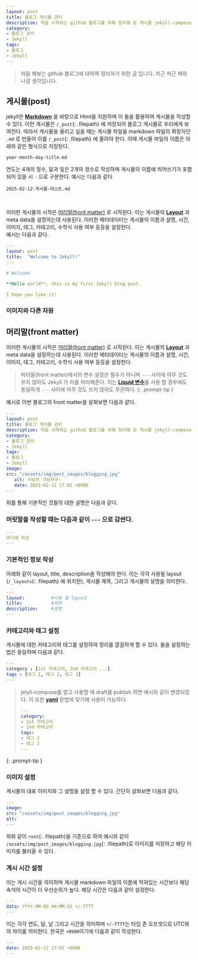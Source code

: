 ```yaml
---
layout: post
title: 블로그 게시물 관리
description: 처음 시작하는 github 블로그를 위해 정리해 둔 게시물 jekyll-compose 을 통한 게시물 관리 및 Front Matter
category:
- 블로그 관리
- Jekyll
tags:
- 블로그
- Jekyll
---
```

> 처음 해보는 github 블로그에 대하여 정리하기 위한 글 입니다. 차근 차근 채워 나갈 생각입니다.

## 게시물(post)

jekyll은 [**Markdown**](https://daringfireball.net/projects/markdown/) 을 바탕으로 Html을 지원하며 이 둘을 활용하여 게시물을 작성할 수 있다. 이런 게시물은 `/_post`{: .filepath} 에 저장되어 블로그 게시물로 우리에게 보여진다. 따라서 게시물을 올리고 싶을 때는 게시물 파일을 markdown 파일의 확장자인 `.md` 로 만들어 이를 `/_post`{: .filepath} 에 올려야 한다. 이때 게시물 파일의 이름은 아래와 같은 형식으로 저장된다.  
```
year-month-day-title.md
```
연도는 4개의 정수, 달과 일은 2개의 정수로 작성하며 게시물의 이름에 띄어쓰기가 포함되어 있을 시 `-` 으로 구분한다. 예시는 다음과 같다.  
```
2025-02-12-게시물-테스트.md
```
<br/>

이러한 게시물의 시작은 [머리말(front matter)](#머리말front-matter) 로 시작된다. 이는 게시물의 [**Layout**](https://jekyllrb.com/docs/layouts/) 과 meta data을 설정하는데 사용된다. 이러한 메타데이터는 게시물의 이름과 설명, 시간, 이미지, 테그, 카테고리, 수학식 사용 여부 등등을 설정한다.  
예시는 다음과 같다.
```yaml
---
layout: post
title:  "Welcome to Jekyll!"
---

# Welcome

**Hello world**, this is my first Jekyll blog post.

I hope you like it!
```
### 이미지와 다른 자원

## 머리말(front matter)
이러한 게시물의 시작은 [머리말(front matter)](#머리말front-matter) 로 시작된다. 이는 게시물의 [**Layout**](https://jekyllrb.com/docs/layouts/) 과 meta data을 설정하는데 사용된다. 이러한 메타데이터는 게시물의 이름과 설명, 시간, 이미지, 테그, 카테고리, 수학식 사용 여부 등등을 설정한다.  


> 머리말(front matter)에서의 변수 설정은 필수가 아니며 `---` 사이에 아무 것도 쓰지 않아도 Jekyll 가 이를 처리해준다. 이는 [**Liquid 변수**](https://jekyllrb.com/docs/variables/)를 사용 할 경우에도 동일하게 `---` 사이에 아무 것도 쓰지 않아도 무관하다.
{: .prompt-tip }

예시로 이번 블로그의 front matter을 살펴보면 다음과 같다.
```yaml
---
layout: post
title: 블로그 게시물 관리
description: 처음 시작하는 github 블로그를 위해 정리해 둔 게시물 jekyll-compose 을 통한 게시물 관리 및 Front Matter
category:
- 블로그 관리
- Jekyll
tags:
- 블로그
- Jekyll
image:
src: "/assets/img/post_images/blogging.jpg"
   alt: 가보자 가보자구~
   date: 2025-02-12 17:02 +0900
---
```  
위를 통해 기본적인 것들의 대한 설명은 다음과 같다. 
### 머릿말을 작성할 때는 다음과 같이 `---` 으로 감싼다.
```yaml
---
여기에 작성
---
```
### 기본적인 정보 작성
아래와 같이 layout, title, description을 작성해야 한다. 이는 각각 사용될 layout (`/_layouts`{: .filepath} 에 위치한), 게시물 제목, 그리고 게시물의 설명을 의미한다.
```yaml
---
layout:          #사용 될 layout
title:           #제목
description:     #설명
---
```
### 카테고리와 태그 설정
게시물에 대한 카테고리와 태그를 설정하여 정리를 깔끔하게 할 수 있다. 둘을 설정하는 법은 동일하며 다음과 같다.
```yaml
---
category : [1st 카테고리, 2nd 카테고리 ...]
tags : [태그 1, 태그 2, 태그 3]
---
```
> jelyll-compose를 깔고 사용할 때 draft를 publish 하면 예시와 같이 변경되었다. 이 또한 [**yaml**](https://en.wikipedia.org/wiki/YAML#Basic_components) 문법에 맞기에  사용이 가능하다.
> ```yaml
> ---
> category:
> - 1st 카테고리
> - 2nd 카테고리
> tags:
> - 태그 1
> - 태그 2
> ---
> ```
{: .prompt-tip }

### 이미지 설정
게시물의 대표 이미지와 그 설명을 설정 할 수 있다. 간단히 살펴보면 다음과 같다.
```yaml
---
image:
src: "/assets/img/post_images/blogging.jpg"
alt: 
---
```
위와 같이 `root`{: .filepath}을 기준으로 하여 예시와 같이 `/assets/img/post_images/blogging.jpg`{: .filepath}로 이미지를 저장하고 해당 이미지를 불러올 수 있다.
### 게시 시간 설정
이는 게시 시간을 의미하며 게시물 markdown 파일의 이름에 적혀있는 시간보다 해당 속석의 시간이 더 우선순위가 높다. 해당 시간은 다음과 같이 설정한다.
```yaml
---
data: YYYY-MM-DD HH:MM:SS +/-TTTT
---
```
이는 각각 연도, 달, 날 그리고 시간을 의미하며 `+/-TTTT`는 타임 존 오프셋으로 UTC와의 차이를 의미한다. 한국은 `+0900`이기에 다음과 같이 작성한다.
```yaml
---
date: 2025-02-12 17:02 +0900
---
```